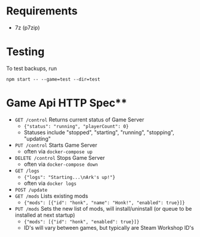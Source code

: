 # Requirements

* 7z (p7zip)

# Testing

To test backups, run

`npm start -- --game=test --dir=test`

# Game Api HTTP Spec**

* `GET /control`
Returns current status of Game Server
    * `{"status": "running", "playerCount": 0}`
    * Statuses include "stopped", "starting", "running", "stopping", "updating"
* `PUT /control`
Starts Game Server
    * often via `docker-compose up`
* `DELETE /control`
Stops Game Server
    * often via `docker-compose down`
* `GET /logs`
    * `{"logs": "Starting...\nArk's up!"}`
    * often via `docker logs`
* `POST /update`
* `GET /mods`
Lists existing mods
    * `{"mods": [{"id": "honk", "name": "Honk!", "enabled": true}]}`
* `PUT /mods`
Sets the new list of mods, will install/uninstall (or queue to be installed at next startup)
    * `{"mods": [{"id": "honk", "enabled": true}]}`
    * ID's will vary between games, but typically are Steam Workshop ID's